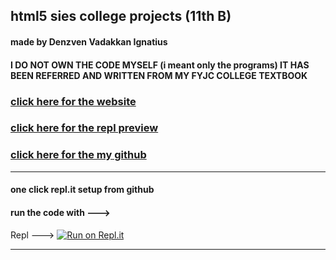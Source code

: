 ## html5 sies college projects (11th B)
#### made by Denzven Vadakkan Ignatius
#### I DO NOT OWN THE CODE MYSELF (i meant only the programs) IT HAS BEEN REFERRED AND WRITTEN FROM MY FYJC COLLEGE TEXTBOOK
### [click here for the website](https://html5collegeprograms.denzvenignatius.repl.co/ "HTML programs site")

### [click here for the repl preview](https://repl.it/@DenzvenIgnatius/html-sies-college-basics "repl.it preview ")

### [click here for the my github](https://github.com/denzven/HTML5_college_programs "github site")

---
#### one click repl.it setup from github
#### run the code with --->

Repl --->     [![Run on Repl.it](https://repl.it/badge/github/denzven/HTML5_college_programs)](https://repl.it/github/denzven/HTML5_college_programs)

---
